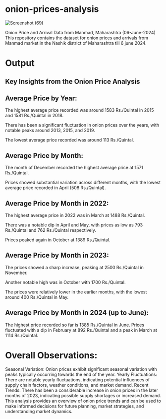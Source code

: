 # onion-prices-analysis
![Screenshot (69)](https://github.com/Riteshshinde2/onion-prices-analysis/assets/155972900/4c87abf3-9361-4073-a1ad-cfddc34c56f5)


Onion Price and Arrival Data from Manmad, Maharashtra (06-June-2024)
This repository contains the dataset for onion prices and arrivals from Manmad market in the Nashik district of Maharashtra till 6 june 2024.

# Output
## Key Insights from the Onion Price Analysis
## Average Price by Year:

The highest average price recorded was around 1583 Rs./Quintal in 2015 and 1581 Rs./Quintal in 2018.

There has been a significant fluctuation in onion prices over the years, with notable peaks around 2013, 2015, and 2019.

The lowest average price recorded was around 113 Rs./Quintal.

## Average Price by Month:

The month of December recorded the highest average price at 1571 Rs./Quintal.

Prices showed substantial variation across different months, with the lowest average price recorded in April (508 Rs./Quintal).

## Average Price by Month in 2022:

The highest average price in 2022 was in March at 1488 Rs./Quintal.

There was a notable dip in April and May, with prices as low as 793 Rs./Quintal and 762 Rs./Quintal respectively.

Prices peaked again in October at 1389 Rs./Quintal.

## Average Price by Month in 2023:

The prices showed a sharp increase, peaking at 2500 Rs./Quintal in November.

Another notable high was in October with 1700 Rs./Quintal.

The prices were relatively lower in the earlier months, with the lowest around 400 Rs./Quintal in May.

## Average Price by Month in 2024 (up to June):

The highest price recorded so far is 1385 Rs./Quintal in June.
Prices fluctuated with a dip in February at 892 Rs./Quintal and a peak in March at 1114 Rs./Quintal.

# Overall Observations:
Seasonal Variation: Onion prices exhibit significant seasonal variation with peaks typically occurring towards the end of the year.
Yearly Fluctuations: There are notable yearly fluctuations, indicating potential influences of supply chain factors, weather conditions, and market demand.
Recent Trends: There has been a considerable increase in onion prices in the later months of 2023, indicating possible supply shortages or increased demand.
This analysis provides an overview of onion price trends and can be used to make informed decisions for future planning, market strategies, and understanding market dynamics.







